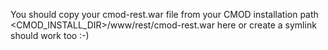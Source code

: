 You should copy your cmod-rest.war file from your CMOD installation path <CMOD_INSTALL_DIR>/www/rest/cmod-rest.war here or create a symlink should work too :-)
